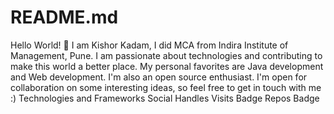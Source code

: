 # README.md
Hello World! 👋 I am Kishor Kadam, I did MCA from Indira Institute of Management, Pune. I am passionate about technologies and contributing to make this world a better place. My personal favorites are Java development and Web development. I'm also an open source enthusiast.  I'm open for collaboration on some interesting ideas, so feel free to get in touch with me :)  Technologies and Frameworks                            Social Handles      Visits Badge Repos Badge
